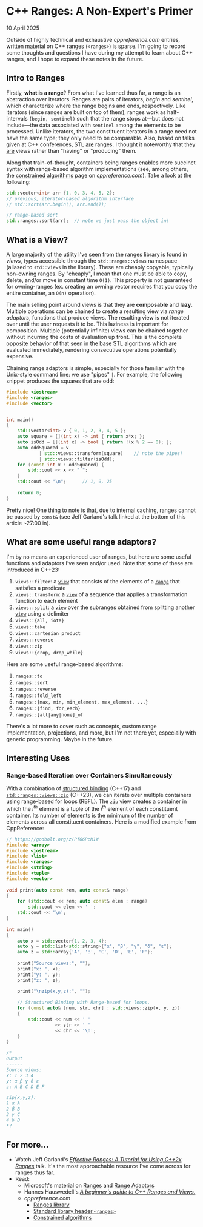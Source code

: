# C++ Ranges: A Non-Expert's Primer

10 April 2025

Outside of highly technical and exhaustive *cppreference.com* entries, written material on C++ ranges (`<ranges>`) is sparse. I'm going to record some thoughts and questions I have during my attempt to learn about C++ ranges, and I hope to expand these notes in the future.

## Intro to Ranges

Firstly, **what is a range**? From what I've learned thus far, a range is an abstraction over iterators. Ranges are pairs of iterators, *begin* and *sentinel*, which characterize where the range begins and ends, respectively. Like iterators (since ranges are built on top of them), ranges work as half-intervals `[begin, sentinel)` such that the range stops at—but does not include—the data associated with `sentinel` among the elements to be processed. Unlike iterators, the two constituent iterators in a range need not have the same type; they only need to be comparable. Also, based on talks given at C++ conferences, STL <u>are</u> ranges. I thought it noteworthy that they <u>are</u> views rather than "having" or "producing" them. 

Along that train-of-thought, containers being ranges enables more succinct syntax with range-based algorithm implementations (see, among others, the [constrained algorithms](https://en.cppreference.com/mwiki/index.php?title=cpp/algorithm/ranges&oldid=178068) page on  *cppreference.com*). Take a look at the following:

```cpp
std::vector<int> arr {1, 0, 3, 4, 5, 2};
// previous, iterator-based algorithm interface
// std::sort(arr.begin(), arr.end());

// range-based sort
std::ranges::sort(arr);  // note we just pass the object in!
```

## What is a View?

A large majority of the utility I've seen from the ranges library is found in *views*, types accessible through the `std::ranges::views` namespace (aliased to `std::views` in the library). These are cheaply copyable, typically non-owning ranges. By "cheaply", I mean that one must be able to copy, delete, and/or move in constant time `O(1)`. This property is not guaranteed for owning-ranges (ex. creating an owning vector requires that you copy the entire container, an `O(n)` operation). 

The main selling point around views is that they are **composable** and **lazy**. Multiple operations can be chained to create a resulting view via *range adaptors*, functions that produce views. The resulting view is not iterated over until the user requests it to be. This laziness is important for composition. Multiple (potentially infinite) views can be chained together without incurring the costs of evaluation up front. This is the complete opposite behavior of that seen in the base STL algorithms which are evaluated immediately, rendering consecutive operations potentially expensive.

Chaining range adaptors is simple, especially for those familiar with the Unix-style command line: we use "pipes" `|`. For example, the following snippet produces the squares that are odd:

```cpp
#include <iostream>
#include <ranges>
#include <vector>


int main()
{
    std::vector<int> v { 0, 1, 2, 3, 4, 5 };
    auto square = [](int x) -> int { return x*x; };
    auto isOdd = [](int x) -> bool { return !(x % 2 == 0); };
    auto oddSquared = v
            | std::views::transform(square)    // note the pipes!
            | std::views::filter(isOdd);
    for (const int x : oddSquared) {
        std::cout << x << " "; 
    }
	std::cout << "\n";      // 1, 9, 25
	
	return 0;
}
```

Pretty nice!  One thing to note is that, due to internal caching, ranges cannot be passed by `const&` (see Jeff Garland's talk linked at the bottom of this article ~27:00 in).

## What are some useful range adaptors?

I'm by no means an experienced user of ranges, but here are some useful functions and adaptors I've seen and/or used. Note that some of these are introduced in C++23:

1. `views::filter`: a [`view`](https://en.cppreference.com/w/cpp/ranges/view "cpp/ranges/view") that consists of the elements of a [`range`](https://en.cppreference.com/w/cpp/ranges/range "cpp/ranges/range") that satisfies a predicate
2. `views::transform`: a [`view`](https://en.cppreference.com/w/cpp/ranges/view "cpp/ranges/view") of a sequence that applies a transformation function to each element
3. `views::split`: a [`view`](https://en.cppreference.com/w/cpp/ranges/view "cpp/ranges/view") over the subranges obtained from splitting another [`view`](https://en.cppreference.com/w/cpp/ranges/view "cpp/ranges/view") using a delimiter
4. `views::{all, iota}`
5. `views::take`
6. `views::cartesian_product`
7. `views::reverse`
8. `views::zip` 
9. `views::{drop, drop_while}`

Here are some useful range-based algorithms:
1. `ranges::to`
2. `ranges::sort`
3. `ranges::reverse`
4. `ranges::fold_left`
5. `ranges::{max, min, min_element, max_element, ...}`
6. `ranges::{find, for_each}`
7. `ranges::[all|any|none]_of`

There's a lot more to cover such as concepts, custom range implementation, projections, and more, but I'm not there yet, especially with generic programming. Maybe in the future.
## Interesting Uses
### Range-based Iteration over Containers Simultaneously

With a combination of [structured binding](https://en.cppreference.com/w/cpp/language/structured_binding) (C++17) and [`std::ranges::views::zip`](https://en.cppreference.com/w/cpp/ranges/zip_view) (C++23), we can iterate over multiple containers using range-based for loops (RBFL). The `zip` view creates a container in which the *i<sup>th</sup>* element is a tuple of the *i<sup>th</sup>* element of each constituent container. Its number of elements is the minimum of the number of elements across all constituent containers. Here is a modified example from CppReference:

```cpp
// https://godbolt.org/z/Pf66PcM1W
#include <array>
#include <iostream>
#include <list>
#include <ranges>
#include <string>
#include <tuple>
#include <vector>
 
void print(auto const rem, auto const& range)
{
    for (std::cout << rem; auto const& elem : range)
        std::cout << elem << ' ';
    std::cout << '\n';
}
 
int main()
{
    auto x = std::vector{1, 2, 3, 4};
    auto y = std::list<std::string>{"α", "β", "γ", "δ", "ε"};
    auto z = std::array{'A', 'B', 'C', 'D', 'E', 'F'};
 
    print("Source views:", "");
    print("x: ", x);
    print("y: ", y);
    print("z: ", z);
 
    print("\nzip(x,y,z):", "");

    // Structured Binding with Range-based for loops.
    for (const auto& [num, str, chr] : std::views::zip(x, y, z))
    {
        std::cout << num << ' '
                  << str << ' '
                  << chr << '\n'; 
    }
}

/*
Output
------
Source views: 
x: 1 2 3 4 
y: α β γ δ ε 
z: A B C D E F 

zip(x,y,z): 
1 α A
2 β B
3 γ C
4 δ D
*?
```
## For more...

- Watch Jeff Garland's [*Effective Ranges: A Tutorial for Using C++2x Ranges*](https://www.youtube.com/watch?v=QoaVRQvA6hI) talk. It's the most approachable resource I've come across for ranges thus far.
- Read:
	- Microsoft's material on [Ranges](https://learn.microsoft.com/en-us/cpp/standard-library/ranges?view=msvc-170) and  [Range Adaptors](https://learn.microsoft.com/en-us/cpp/standard-library/range-adaptors?view=msvc-170)
	- Hannes Hauswedell's [*A beginner's guide to C++ Ranges and Views.*](https://hannes.hauswedell.net/post/2019/11/30/range_intro/) 
	- *cppreference.com*
		- [Ranges library](https://en.cppreference.com/mwiki/index.php?title=cpp/ranges&oldid=180956)
		- [Standard library header `<ranges>`](https://en.cppreference.com/w/cpp/header/ranges) 
		- [Constrained algorithms](https://en.cppreference.com/mwiki/index.php?title=cpp/algorithm/ranges&oldid=178068)
	